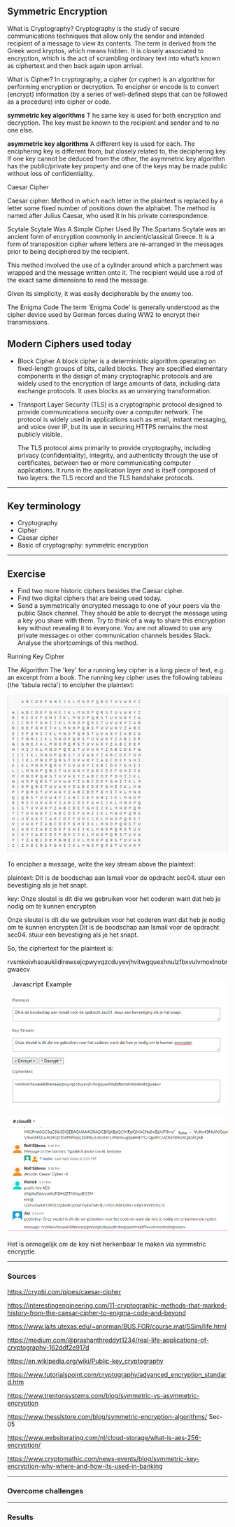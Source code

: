 ## Symmetric Encryption

What is Cryptography?
Cryptography is the study of secure communications techniques that allow only the sender and intended recipient of a message to view its contents. The term is derived from the Greek word kryptos, which means hidden. It is closely associated to encryption, which is the act of scrambling ordinary text into what’s known as ciphertext and then back again upon arrival.


What is Cipher?
In cryptography, a cipher (or cypher) is an algorithm for performing encryption or decryption. To encipher or encode is to convert (encrypt) information (by a series of well-defined steps that can be followed as a procedure) into cipher or code.

**symmetric key algorithms**
T he same key is used for both encryption and decryption. The key must be known to the recipient and sender and to no one else.

**asymmetric key algorithms**
A different key is used for each. The enciphering key is different from, but closely related to, the deciphering key. If one key cannot be deduced from the other, the asymmetric key algorithm has the public/private key property and one of the keys may be made public without loss of confidentiality.

Caesar Cipher

Caesar cipher:
Method in which each letter in the plaintext is replaced by a letter some fixed number of positions down the alphabet. The method is named after Julius Caesar, who used it in his private correspondence.

Scytale
Scytale Was A Simple Cipher Used By The Spartans
Scytale was an ancient form of encryption commonly in ancient/classical Greece. It is a form of transposition cipher where letters are re-arranged in the messages prior to being deciphered by the recipient. 

This method involved the use of a cylinder around which a parchment was wrapped and the message written onto it. The recipient would use a rod of the exact same dimensions to read the message.

Given its simplicity, it was easily decipherable by the enemy too. 

 The Enigma Code 
 The term 'Enigma Code' is generally understood as the cipher device used by German forces during WW2 to encrypt their transmissions.


## Modern Ciphers used today

* Block Cipher
A block cipher is a deterministic algorithm operating on fixed-length groups of bits, called blocks. They are specified elementary components in the design of many cryptographic protocols and are widely used to the encryption of large amounts of data, including data exchange protocols. It uses blocks as an unvarying transformation.

* Transport Layer Security (TLS)
is a cryptographic protocol designed to provide communications security over a computer network. The protocol is widely used in applications such as email, instant messaging, and voice over IP, but its use in securing HTTPS remains the most publicly visible.

    The TLS protocol aims primarily to provide cryptography, including privacy (confidentiality), integrity, and authenticity through the use of certificates, between two or more communicating computer applications. It runs in the application layer and is itself composed of two layers: the TLS record and the TLS handshake protocols.



***
## Key terminology

* Cryptography
* Cipher
* Caesar cipher
* Basic of cryptography: symmetric encryption



***
## Exercise

* Find two more historic ciphers besides the Caesar cipher.
* Find two digital ciphers that are being used today.
* Send a symmetrically encrypted message to one of your peers via the public Slack channel. They should be able to decrypt the message using a key you share with them. Try to think of a way to share this encryption key without revealing it to everyone. 
You are not allowed to use any private messages or other communication channels besides Slack. Analyse the shortcomings of this method.


Running Key Cipher

The Algorithm 
The 'key' for a running key cipher is a long piece of text, e.g. an excerpt from a book. The running key cipher uses the following tableau (the 'tabula recta') to encipher the plaintext:

![alt text](../00_includes/Sec/Sec3/sec-04%20symmetric.PNG)

To encipher a message, write the key stream above the plaintext: 

plaintext: Dit is de boodschap aan Ismail voor de opdracht sec04. stuur een bevestiging als je het snapt.

key: Onze sleutel is dit die we gebruiken voor het coderen want dat heb je nodig om te kunnen encrypten

Onze sleutel is dit die we gebruiken voor het coderen want dat heb je nodig om te kunnen encrypten
Dit is de boodschap aan Ismail voor de opdracht sec04. stuur een bevestiging als je het snapt.

So, the ciphertext for the plaintext is:

rvsmkoivhsoaukiidirewsejcpwyvqzcduyevjhvitwgquexhnulzfbxvulvmoxlnobrgwaecv

![alt text](../00_includes/Sec/Sec3/sec-04%20symmetric%20cyphertext.PNG)

![alt text](../00_includes/Sec/Sec3/slack%20sec-04%20delen%20key.PNG)


Het is onmogelijk om de key niet herkenbaar te maken via symmetric encryptie.

***
### Sources

https://cryptii.com/pipes/caesar-cipher

https://interestingengineering.com/11-cryptographic-methods-that-marked-history-from-the-caesar-cipher-to-enigma-code-and-beyond

https://www.laits.utexas.edu/~anorman/BUS.FOR/course.mat/SSim/life.html

https://medium.com/@prashanthreddyt1234/real-life-applications-of-cryptography-162ddf2e917d

https://en.wikipedia.org/wiki/Public-key_cryptography

https://www.tutorialspoint.com/cryptography/advanced_encryption_standard.htm

https://www.trentonsystems.com/blog/symmetric-vs-asymmetric-encryption

https://www.thesslstore.com/blog/symmetric-encryption-algorithms/  Sec-05

https://www.websiterating.com/nl/cloud-storage/what-is-aes-256-encryption/

https://www.cryptomathic.com/news-events/blog/symmetric-key-encryption-why-where-and-how-its-used-in-banking




***
### Overcome challenges


***
### Results
